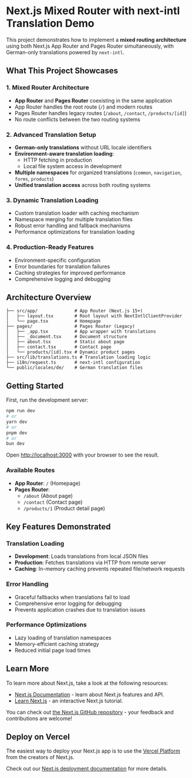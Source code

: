 # Next.js Mixed Router with next-intl Translation Demo

This project demonstrates how to implement a **mixed routing architecture** using both Next.js App Router and Pages Router simultaneously, with German-only translations powered by `next-intl`.

## What This Project Showcases

### 1. Mixed Router Architecture
- **App Router** and **Pages Router** coexisting in the same application
- App Router handles the root route (`/`) and modern routes
- Pages Router handles legacy routes (`/about`, `/contact`, `/products/[id]`)
- No route conflicts between the two routing systems

### 2. Advanced Translation Setup
- **German-only translations** without URL locale identifiers
- **Environment-aware translation loading**:
  - HTTP fetching in production
  - Local file system access in development
- **Multiple namespaces** for organized translations (`common`, `navigation`, `forms`, `products`)
- **Unified translation access** across both routing systems

### 3. Dynamic Translation Loading
- Custom translation loader with caching mechanism
- Namespace merging for multiple translation files
- Robust error handling and fallback mechanisms
- Performance optimizations for translation loading

### 4. Production-Ready Features
- Environment-specific configuration
- Error boundaries for translation failures
- Caching strategies for improved performance
- Comprehensive logging and debugging

## Architecture Overview

```
├── src/app/              # App Router (Next.js 15+)
│   ├── layout.tsx        # Root layout with NextIntlClientProvider
│   └── page.tsx          # Homepage
├── pages/                # Pages Router (Legacy)
│   ├── _app.tsx          # App wrapper with translations
│   ├── _document.tsx     # Document structure
│   ├── about.tsx         # Static about page
│   ├── contact.tsx       # Contact page
│   └── products/[id].tsx # Dynamic product pages
├── src/lib/translations.ts # Translation loading logic
├── i18n/request.ts       # next-intl configuration
└── public/locales/de/    # German translation files
```

## Getting Started

First, run the development server:

```bash
npm run dev
# or
yarn dev
# or
pnpm dev
# or
bun dev
```

Open [http://localhost:3000](http://localhost:3000) with your browser to see the result.

### Available Routes

- **App Router**: `/` (Homepage)
- **Pages Router**: 
  - `/about` (About page)
  - `/contact` (Contact page)
  - `/products/1` (Product detail page)

## Key Features Demonstrated

### Translation Loading
- **Development**: Loads translations from local JSON files
- **Production**: Fetches translations via HTTP from remote server
- **Caching**: In-memory caching prevents repeated file/network requests

### Error Handling
- Graceful fallbacks when translations fail to load
- Comprehensive error logging for debugging
- Prevents application crashes due to translation issues

### Performance Optimizations
- Lazy loading of translation namespaces
- Memory-efficient caching strategy
- Reduced initial page load times

## Learn More

To learn more about Next.js, take a look at the following resources:

- [Next.js Documentation](https://nextjs.org/docs) - learn about Next.js features and API.
- [Learn Next.js](https://nextjs.org/learn) - an interactive Next.js tutorial.

You can check out [the Next.js GitHub repository](https://github.com/vercel/next.js) - your feedback and contributions are welcome!

## Deploy on Vercel

The easiest way to deploy your Next.js app is to use the [Vercel Platform](https://vercel.com/new?utm_medium=default-template&filter=next.js&utm_source=create-next-app&utm_campaign=create-next-app-readme) from the creators of Next.js.

Check out our [Next.js deployment documentation](https://nextjs.org/docs/app/building-your-application/deploying) for more details.
